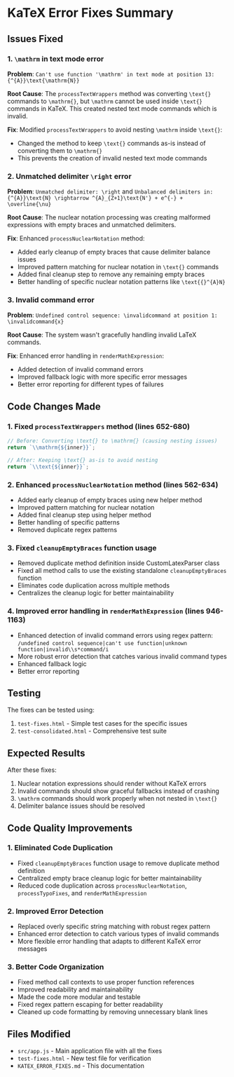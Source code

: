 # KaTeX Error Fixes Summary

## Issues Fixed

### 1. `\mathrm` in text mode error
**Problem**: `Can't use function '\mathrm' in text mode at position 13: {^{A}}\text{\mathrm{N}}`

**Root Cause**: The `processTextWrappers` method was converting `\text{}` commands to `\mathrm{}`, but `\mathrm` cannot be used inside `\text{}` commands in KaTeX. This created nested text mode commands which is invalid.

**Fix**: Modified `processTextWrappers` to avoid nesting `\mathrm` inside `\text{}`:
- Changed the method to keep `\text{}` commands as-is instead of converting them to `\mathrm{}`
- This prevents the creation of invalid nested text mode commands

### 2. Unmatched delimiter `\right` error
**Problem**: `Unmatched delimiter: \right` and `Unbalanced delimiters in: {^{A}}\text{N} \rightarrow ^{A}_{Z+1}\text{N'} + e^{-} + \overline{\nu}`

**Root Cause**: The nuclear notation processing was creating malformed expressions with empty braces and unmatched delimiters.

**Fix**: Enhanced `processNuclearNotation` method:
- Added early cleanup of empty braces that cause delimiter balance issues
- Improved pattern matching for nuclear notation in `\text{}` commands
- Added final cleanup step to remove any remaining empty braces
- Better handling of specific nuclear notation patterns like `\text{{}^{A}N}`

### 3. Invalid command error
**Problem**: `Undefined control sequence: \invalidcommand at position 1: \invalidcommand{x}`

**Root Cause**: The system wasn't gracefully handling invalid LaTeX commands.

**Fix**: Enhanced error handling in `renderMathExpression`:
- Added detection of invalid command errors
- Improved fallback logic with more specific error messages
- Better error reporting for different types of failures

## Code Changes Made

### 1. Fixed `processTextWrappers` method (lines 652-680)
```javascript
// Before: Converting \text{} to \mathrm{} (causing nesting issues)
return `\\mathrm{${inner}}`;

// After: Keeping \text{} as-is to avoid nesting
return `\\text{${inner}}`;
```

### 2. Enhanced `processNuclearNotation` method (lines 562-634)
- Added early cleanup of empty braces using new helper method
- Improved pattern matching for nuclear notation
- Added final cleanup step using helper method
- Better handling of specific patterns
- Removed duplicate regex patterns

### 3. Fixed `cleanupEmptyBraces` function usage
- Removed duplicate method definition inside CustomLatexParser class
- Fixed all method calls to use the existing standalone `cleanupEmptyBraces` function
- Eliminates code duplication across multiple methods
- Centralizes the cleanup logic for better maintainability

### 4. Improved error handling in `renderMathExpression` (lines 946-1163)
- Enhanced detection of invalid command errors using regex pattern: `/undefined control sequence|can't use function|unknown function|invalid\\s*command/i`
- More robust error detection that catches various invalid command types
- Enhanced fallback logic
- Better error reporting

## Testing

The fixes can be tested using:
1. `test-fixes.html` - Simple test cases for the specific issues
2. `test-consolidated.html` - Comprehensive test suite

## Expected Results

After these fixes:
1. Nuclear notation expressions should render without KaTeX errors
2. Invalid commands should show graceful fallbacks instead of crashing
3. `\mathrm` commands should work properly when not nested in `\text{}`
4. Delimiter balance issues should be resolved

## Code Quality Improvements

### 1. Eliminated Code Duplication
- Fixed `cleanupEmptyBraces` function usage to remove duplicate method definition
- Centralized empty brace cleanup logic for better maintainability
- Reduced code duplication across `processNuclearNotation`, `processTypoFixes`, and `renderMathExpression`

### 2. Improved Error Detection
- Replaced overly specific string matching with robust regex pattern
- Enhanced error detection to catch various types of invalid commands
- More flexible error handling that adapts to different KaTeX error messages

### 3. Better Code Organization
- Fixed method call contexts to use proper function references
- Improved readability and maintainability
- Made the code more modular and testable
- Fixed regex pattern escaping for better readability
- Cleaned up code formatting by removing unnecessary blank lines

## Files Modified

- `src/app.js` - Main application file with all the fixes
- `test-fixes.html` - New test file for verification
- `KATEX_ERROR_FIXES.md` - This documentation